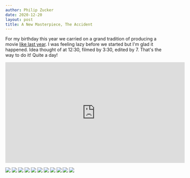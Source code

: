 ```yaml
---
author: Philip Zucker
date: 2020-12-20
layout: post
title: A New Masterpiece, The Accident
---
```


For my birthday this year we carried on a grand tradition of producing a movie [like last year](http://www.philipzucker.com/our-latest-film-ouvre-the-wassenroid/). I was feeling lazy before we started but I'm glad it happened. Idea thought of at 12:30, filmed by 3:30, edited by 7. That's the way to do it! Quite a day!


<iframe width="560" height="315" src="https://www.youtube.com/embed/q9aFMZnhIzQ" frameborder="0" allow="accelerometer; autoplay; clipboard-write; encrypted-media; gyroscope; picture-in-picture" allowfullscreen></iframe>

![](/assets/accidento-0.jpg)
![](/assets/accidento-1.jpg)
![](/assets/accidento-2.jpg)
![](/assets/accidento-3.jpg)
![](/assets/accidento-4.jpg)
![](/assets/accidento-5.jpg)
![](/assets/accidento-6.jpg)
![](/assets/accidento-7.jpg)
![](/assets/accidento-8.jpg)
![](/assets/accidento-9.jpg)
![](/assets/accidento-10.jpg)
